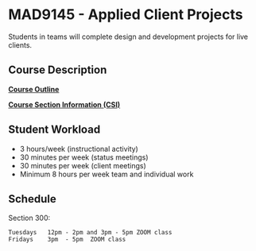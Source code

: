 # MAD9145 - Applied Client Projects

Students in teams will complete design and development projects for live clients.


## Course Description

**[Course Outline](https://brightspace.algonquincollege.com/d2l/common/dialogs/quickLink/quickLink.d2l?ou=317272&type=lti&rcode=5D0A62E3-9FCD-4186-8FE2-4DAA73394FE0-2477272&srcou=6606)**

**[Course Section Information (CSI)](./course-section-information.md)**

## Student Workload

- 3 hours/week (instructional activity)
- 30 minutes per week (status meetings)
- 30 minutes per week (client meetings)
- Minimum 8 hours per week team and individual work

## Schedule

Section 300:  

    Tuesdays   12pm - 2pm and 3pm - 5pm ZOOM class
    Fridays    3pm  - 5pm  ZOOM class

              
